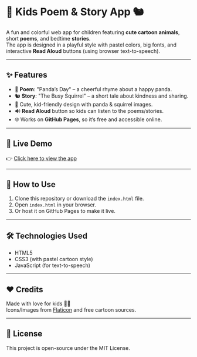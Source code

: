 # 🐼 Kids Poem & Story App 🐿️

A fun and colorful web app for children featuring **cute cartoon animals**, short **poems**, and bedtime **stories**.  
The app is designed in a playful style with pastel colors, big fonts, and interactive **Read Aloud** buttons (using browser text-to-speech).  

---

## ✨ Features
- 🐼 **Poem**: "Panda’s Day" – a cheerful rhyme about a happy panda.  
- 🐿️ **Story**: "The Busy Squirrel" – a short tale about kindness and sharing.  
- 🎨 Cute, kid-friendly design with panda & squirrel images.  
- 🔊 **Read Aloud** button so kids can listen to the poems/stories.  
- 🌐 Works on **GitHub Pages**, so it’s free and accessible online.  

---

## 🚀 Live Demo
👉 [Click here to view the app](https://zuveriyasayyed99678-svg.github.io/kids-poem-app/)  

---

## 📂 How to Use
1. Clone this repository or download the `index.html` file.  
2. Open `index.html` in your browser.  
3. Or host it on GitHub Pages to make it live.  

---

## 🛠️ Technologies Used
- HTML5  
- CSS3 (with pastel cartoon style)  
- JavaScript (for text-to-speech)  

---

## ❤️ Credits
Made with love for kids 🌸✨  
Icons/Images from [Flaticon](https://www.flaticon.com) and free cartoon sources.  

---

## 📜 License
This project is open-source under the MIT License.  
